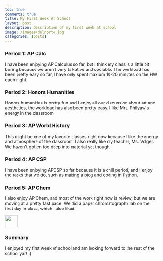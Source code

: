 ```yaml
---
toc: true
comments: true
title: My First Week At School
layout: post
description: Description of my first week at school
image: /images/delnorte.jpg
categories: [posts]
---
```


### Period 1: AP Calc
I have been enjoying AP Calculus so far, but I think my class is a little bit boring because we aren't very talkative and sociable. The workload has been pretty easy so far, I have only spent maxium 10-20 minutes on the HW each night.

### Period 2: Honors Humanities
Honors humanities is pretty fun and I enjoy all our discussion about art and aesthetics, the workload has also been pretty easy. I like Mrs. Philyaw's energy in the classroom.

### Period 3: AP World History
This might be one of my favorite classes right now because I like the energy and atmosphere of the classroom. I also really like my teacher, Ms. Volger. We haven't gotten too deep into material yet though.

### Period 4: AP CSP
I have been enjoying APCSP so far because it is a chill period, and I enjoy the tasks that we do, such as making a blog and coding in Python.

### Period 5: AP Chem
I also enjoy AP Chem, and most of the work right now is review, but we are moving at a pretty fast pace. We did a paper chromatography lab on the first day in class, which I also liked.

<img src="{{site.baseurl}}/images/happyemoji.jpg" width="40" height="Auto">

### Summary
I enjoyed my first week of school and am looking forward to the rest of the school yar! :)